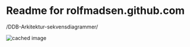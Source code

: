 # Readme for rolfmadsen.github.com

/DDB-Arkitektur-sekvensdiagrammer/

![cached image](http://www.plantuml.com/plantuml/proxy?src=https://raw.githubusercontent.com/rolfmadsen/rolfmadsen.github.com/master/plantuml/adgangsplatform_single-sign-out&fmt=svg)
